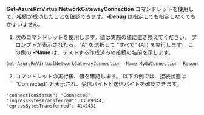 **Get-AzureRmVirtualNetworkGatewayConnection** コマンドレットを使用して、接続が成功したことを確認できます。**-Debug** は指定しても指定しなくてもかまいません。 

1. 次のコマンドレットを使用します。値は実際の値に置き換えてください。 プロンプトが表示されたら、"A" を選択して "すべて" (All) を実行します。 この例の **-Name** は、テストする作成済みの接続の名前を示します。

  ```powershell
  Get-AzureRmVirtualNetworkGatewayConnection -Name MyGWConnection -ResourceGroupName MyRG
  ```
2. コマンドレットの実行後、値を確認します。 以下の例では、接続状態は "Connected" と表示され、受信バイトと送信バイトを確認できます。
   
  ```
  "connectionStatus": "Connected",
  "ingressBytesTransferred": 33509044,
  "egressBytesTransferred": 4142431
  ```
  